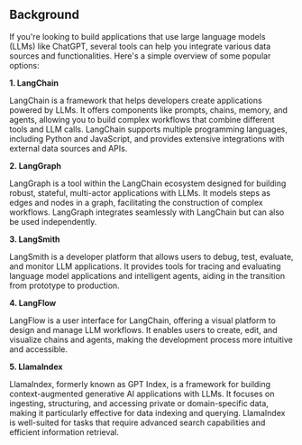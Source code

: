 ## Background
If you're looking to build applications that use large language models (LLMs) like ChatGPT, several tools can help you integrate various data sources and functionalities. Here's a simple overview of some popular options:

**1. LangChain**

LangChain is a framework that helps developers create applications powered by LLMs. It offers components like prompts, chains, memory, and agents, allowing you to build complex workflows that combine different tools and LLM calls. LangChain supports multiple programming languages, including Python and JavaScript, and provides extensive integrations with external data sources and APIs. 

**2. LangGraph**

LangGraph is a tool within the LangChain ecosystem designed for building robust, stateful, multi-actor applications with LLMs. It models steps as edges and nodes in a graph, facilitating the construction of complex workflows. LangGraph integrates seamlessly with LangChain but can also be used independently. 

**3. LangSmith**

LangSmith is a developer platform that allows users to debug, test, evaluate, and monitor LLM applications. It provides tools for tracing and evaluating language model applications and intelligent agents, aiding in the transition from prototype to production. 

**4. LangFlow**

LangFlow is a user interface for LangChain, offering a visual platform to design and manage LLM workflows. It enables users to create, edit, and visualize chains and agents, making the development process more intuitive and accessible.

**5. LlamaIndex**

LlamaIndex, formerly known as GPT Index, is a framework for building context-augmented generative AI applications with LLMs. It focuses on ingesting, structuring, and accessing private or domain-specific data, making it particularly effective for data indexing and querying. LlamaIndex is well-suited for tasks that require advanced search capabilities and efficient information retrieval. 
